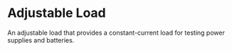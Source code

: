 # Adjustable Load
An adjustable load that provides a constant-current load for testing power supplies and batteries.
